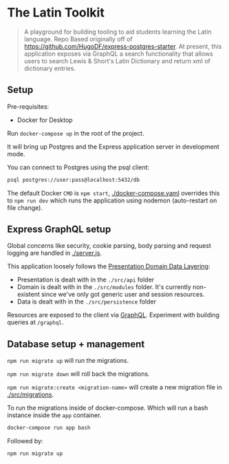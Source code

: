 # The Latin Toolkit

> A playground for building tooling to aid students learning the Latin language. Repo Based originally off of https://github.com/HugoDF/express-postgres-starter. At present, this application exposes via GraphQL a search functionality that allows users to search Lewis & Short's Latin Dictionary and return xml of dictionary entries.

## Setup

Pre-requisites:

- Docker for Desktop

Run `docker-compose up` in the root of the project.

It will bring up Postgres and the Express application server in development mode.

You can connect to Postgres using the psql client:

```sh
psql postgres://user:pass@localhost:5432/db
```

The default Docker `CMD` is `npm start`, [./docker-compose.yaml](./docker-compose.yaml) overrides this to `npm run dev` which runs the application using nodemon (auto-restart on file change).


## Express GraphQL setup

Global concerns like security, cookie parsing, body parsing and request logging are handled in [./server.js](./server.js).

This application loosely follows the [Presentation Domain Data Layering](https://www.martinfowler.com/bliki/PresentationDomainDataLayering.html):

- Presentation is dealt with in the `./src/api` folder
- Domain is dealt with in the `./src/modules` folder. It's currently non-existent since we've only got generic user and session resources.
- Data is dealt with in the `./src/persistence` folder

Resources are exposed to the client via [GraphQL](https://developer.github.com/v4/). Experiment with building queries at `/graphql`.

## Database setup + management

`npm run migrate up` will run the migrations.

`npm run migrate down` will roll back the migrations.

`npm run migrate:create <migration-name>`  will create a new migration file in [./src/migrations](./src/migrations).

To run the migrations inside of docker-compose. Which will run a bash instance inside the `app` container.
```sh
docker-compose run app bash
```

Followed by:
```sh
npm run migrate up
```
